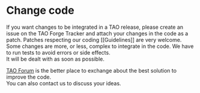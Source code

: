 <!--
parent:
    title: Developer_Guide
author:
    - 'Thomas Garrard'
created_at: '2010-12-02 16:11:40'
updated_at: '2014-05-26 10:26:02'
tags:
    - 'Developer Guide'
-->

Change code
===========

If you want changes to be integrated in a TAO release, please create an issue on the TAO Forge Tracker and attach your changes in the code as a patch. Patches respecting our coding [[Guidelines]] are very welcome.\
Some changes are more, or less, complex to integrate in the code. We have to run tests to avoid errors or side effects.\
It will be dealt with as soon as possible.

[TAO Forum](http://forge.taotesting.com/projects/tao/boards) is the better place to exchange about the best solution to improve the code.\
You can also contact us to discuss your ideas.

